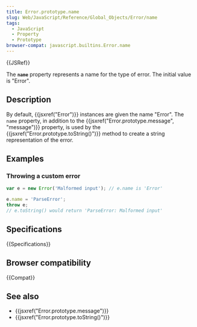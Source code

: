 ```yaml
---
title: Error.prototype.name
slug: Web/JavaScript/Reference/Global_Objects/Error/name
tags:
  - JavaScript
  - Property
  - Prototype
browser-compat: javascript.builtins.Error.name
---
```

{{JSRef}}

The **`name`** property represents a name for the type of error. The initial
value is "Error".

## Description

By default, {{jsxref("Error")}} instances are given the name "Error". The
`name` property, in addition to the
{{jsxref("Error.prototype.message", "message")}} property, is
used by the {{jsxref("Error.prototype.toString()")}} method to
create a string representation of the error.

## Examples

### Throwing a custom error

```js
var e = new Error('Malformed input'); // e.name is 'Error'

e.name = 'ParseError';
throw e;
// e.toString() would return 'ParseError: Malformed input'
```

## Specifications

{{Specifications}}

## Browser compatibility

{{Compat}}

## See also

- {{jsxref("Error.prototype.message")}}
- {{jsxref("Error.prototype.toString()")}}

